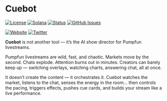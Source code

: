 # Cuebot

[![License](https://img.shields.io/badge/License-MIT-blue.svg)](https://opensource.org/licenses/MIT)
[![Solana](https://img.shields.io/badge/Solana-Web3-green.svg)](https://solana.com/)
[![Status](https://img.shields.io/badge/Status-In%20Development-orange.svg)]()
[![GitHub Issues](https://img.shields.io/github/issues/yourusername/ontora-ai.svg)](https://github.com/yourusername/ontora-ai/issues)

[![Website](https://img.shields.io/badge/Website-Cuebot-blue?logo=google-chrome)](https://cuebot.fun/)
[![Twitter](https://img.shields.io/badge/Twitter-Cuebot-blue?logo=twitter)](https://x.com/i/communities/1967825963250778139)

**Cuebot**  is not another tool — it’s the AI show director for Pumpfun livestreams.


Pumpfun livestreams are wild, fast, and chaotic.
Markets move by the second. Chats explode. Attention burns out in minutes.
Creators can barely keep up — switching overlays, watching charts, answering chat, all at once.

It doesn’t create the content — it orchestrates it.
Cuebot watches the market, listens to the chat, senses the energy in the room…
then controls the pacing, triggers effects, pushes cue cards, and builds your stream like a live performance.
